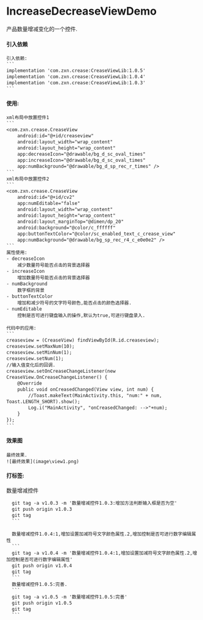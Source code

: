 # IncreaseDecreaseViewDemo
产品数量增减变化的一个控件.

#### 引入依赖
    引入依赖:
    ```
    implementation 'com.zxn.crease:CreaseViewLib:1.0.5'
    implementation 'com.zxn.crease:CreaseViewLib:1.0.4'
    implementation 'com.zxn.crease:CreaseViewLib:1.0.3'
    ```
    
#### 使用:
    xml布局中放置控件1
    ```
    <com.zxn.crease.CreaseView
        android:id="@+id/creaseview"
        android:layout_width="wrap_content"
        android:layout_height="wrap_content"
        app:decreaseIcon="@drawable/bg_d_sc_oval_times"
        app:increaseIcon="@drawable/bg_d_sc_oval_times"
        app:numBackground="@drawable/bg_d_sp_rec_r_times" />
    ```
    xml布局中放置控件2
    ```
    <com.zxn.crease.CreaseView
        android:id="@+id/cv2"
        app:numEditable="false"
        android:layout_width="wrap_content"
        android:layout_height="wrap_content"
        android:layout_marginTop="@dimen/dp_20"
        android:background="@color/c_ffffff"
        app:buttonTextColor="@color/sc_enabled_text_c_crease_view"
        app:numBackground="@drawable/bg_sp_rec_r4_c_e0e0e2" />
    ```
    属性使用:
    - decreaseIcon
        减少数量符号能否点击的背景选择器
    - increaseIcon
        增加数量符号能否点击的背景选择器
    - numBackground
        数字框的背景
    - buttonTextColor
        增加和减少符号的文字符号颜色,能否点击的颜色选择器.
    - numEditable
        控制是否可进行键盘输入的操作,默认为true,可进行键盘录入.
       
    代码中的应用:
    ```
    creaseview = (CreaseView) findViewById(R.id.creaseview);
    creaseview.setMaxNum(10);
    creaseview.setMinNum(1);
    creaseview.setNum(1);
    //输入值变化后的回调.
    creaseview.setOnCreaseChangeListener(new CreaseView.OnCreaseChangeListener() {
        @Override
        public void onCreasedChanged(View view, int num) {
            //Toast.makeText(MainActivity.this, "num:" + num, Toast.LENGTH_SHORT).show();
            Log.i("MainActivity", "onCreasedChanged: -->"+num);
        }
    });
    ```
#### 效果图
    最终效果.
    ![最终效果](image\view1.png)
#### 打标签:
	
  数量增减控件
  ```
	git tag -a v1.0.3 -m '数量增减控件1.0.3:增加方法判断输入框是否为空'
	git push origin v1.0.3
	git tag
	```

    数量增减控件1.0.4:1,增加设置加减符号文字颜色属性.2,增加控制是否可进行数字编辑属性	
	```
    git tag -a v1.0.4 -m '数量增减控件1.0.4:1,增加设置加减符号文字颜色属性.2,增加控制是否可进行数字编辑属性'
    git push origin v1.0.4
    git tag
    ```
    数量增减控件1.0.5:完善.
	```
    git tag -a v1.0.5 -m '数量增减控件1.0.5:完善'
    git push origin v1.0.5
    git tag
    ```
    
